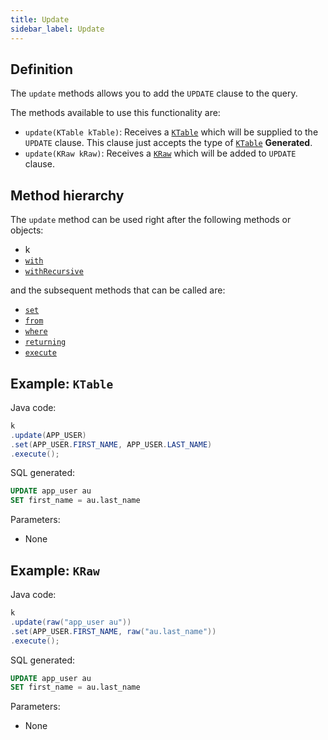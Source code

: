```yaml
---
title: Update
sidebar_label: Update
---
```


## Definition

The `update` methods allows you to add the `UPDATE` clause to the query.

The methods available to use this functionality are:

- `update(KTable kTable)`: Receives a [`KTable`](/docs/delete-statement/delete-from/introduction#ktable-types) which will be supplied to the `UPDATE` clause. This clause just accepts the type of [`KTable`](/docs/misc/ktable) __Generated__.
- `update(KRaw kRaw)`: Receives a [`KRaw`](/docs/misc/select-list-values#7-kraw) which will be added to `UPDATE` clause.

## Method hierarchy

The `update` method can be used right after the following methods or objects:

- k
- [`with`](/docs/update-statement/with)
- [`withRecursive`](/docs/update-statement/with)

and the subsequent methods that can be called are:

- [`set`](/docs/update-statement/set/)
- [`from`](/docs/update-statement/from/)
- [`where`](/docs/update-statement/where/)
- [`returning`](/docs/update-statement/returning)
- [`execute`](/docs/select-statement/select/)

## Example: `KTable`

Java code:

```java
k
.update(APP_USER)
.set(APP_USER.FIRST_NAME, APP_USER.LAST_NAME)
.execute();
```

SQL generated:

```sql
UPDATE app_user au
SET first_name = au.last_name
```

Parameters:

- None

## Example: `KRaw`

Java code:

```java
k
.update(raw("app_user au"))
.set(APP_USER.FIRST_NAME, raw("au.last_name"))
.execute();
```

SQL generated:

```sql
UPDATE app_user au
SET first_name = au.last_name
```

Parameters:

- None